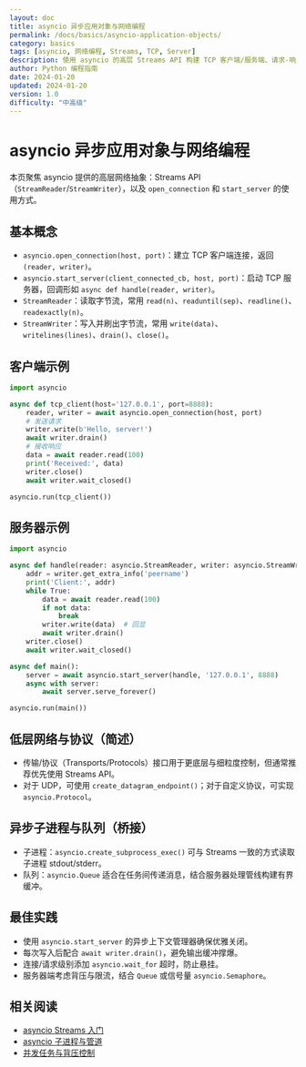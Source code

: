 ```yaml
---
layout: doc
title: asyncio 异步应用对象与网络编程
permalink: /docs/basics/asyncio-application-objects/
category: basics
tags: [asyncio, 网络编程, Streams, TCP, Server]
description: 使用 asyncio 的高层 Streams API 构建 TCP 客户端/服务端、请求-响应协议与数据管道。
author: Python 编程指南
date: 2024-01-20
updated: 2024-01-20
version: 1.0
difficulty: "中高级"
---
```


# asyncio 异步应用对象与网络编程

本页聚焦 asyncio 提供的高层网络抽象：Streams API（`StreamReader`/`StreamWriter`），以及 `open_connection` 和 `start_server` 的使用方式。

## 基本概念

- `asyncio.open_connection(host, port)`：建立 TCP 客户端连接，返回 `(reader, writer)`。
- `asyncio.start_server(client_connected_cb, host, port)`：启动 TCP 服务器，回调形如 `async def handle(reader, writer)`。
- `StreamReader`：读取字节流，常用 `read(n)`、`readuntil(sep)`、`readline()`、`readexactly(n)`。
- `StreamWriter`：写入并刷出字节流，常用 `write(data)`、`writelines(lines)`、`drain()`、`close()`。

## 客户端示例

```python
import asyncio

async def tcp_client(host='127.0.0.1', port=8888):
    reader, writer = await asyncio.open_connection(host, port)
    # 发送请求
    writer.write(b'Hello, server!')
    await writer.drain()
    # 接收响应
    data = await reader.read(100)
    print('Received:', data)
    writer.close()
    await writer.wait_closed()

asyncio.run(tcp_client())
```

## 服务器示例

```python
import asyncio

async def handle(reader: asyncio.StreamReader, writer: asyncio.StreamWriter):
    addr = writer.get_extra_info('peername')
    print('Client:', addr)
    while True:
        data = await reader.read(100)
        if not data:
            break
        writer.write(data)  # 回显
        await writer.drain()
    writer.close()
    await writer.wait_closed()

async def main():
    server = await asyncio.start_server(handle, '127.0.0.1', 8888)
    async with server:
        await server.serve_forever()

asyncio.run(main())
```

## 低层网络与协议（简述）

- 传输/协议（Transports/Protocols）接口用于更底层与细粒度控制，但通常推荐优先使用 Streams API。
- 对于 UDP，可使用 `create_datagram_endpoint()`；对于自定义协议，可实现 `asyncio.Protocol`。

## 异步子进程与队列（桥接）

- 子进程：`asyncio.create_subprocess_exec()` 可与 Streams 一致的方式读取子进程 stdout/stderr。
- 队列：`asyncio.Queue` 适合在任务间传递消息，结合服务器处理管线构建有界缓冲。

## 最佳实践

- 使用 `asyncio.start_server` 的异步上下文管理器确保优雅关闭。
- 每次写入后配合 `await writer.drain()`，避免输出缓冲撑爆。
- 连接/请求级别添加 `asyncio.wait_for` 超时，防止悬挂。
- 服务器端考虑背压与限流，结合 `Queue` 或信号量 `asyncio.Semaphore`。

## 相关阅读

- [asyncio Streams 入门](./asyncio-streams/)
- [asyncio 子进程与管道](./asyncio-subprocess/)
- [并发任务与背压控制](./concurrent-tasks/)